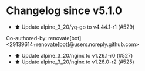 # Changelog since v5.1.0
- ⬆️ Update alpine_3_20/yq-go to v4.44.1-r1 (#529)

Co-authored-by: renovate[bot] <29139614+renovate[bot]@users.noreply.github.com> 
- ⬆️ Update alpine_3_20/nginx to v1.26.1-r0 (#527) 
- ⬆️ Update alpine_3_20/nginx to v1.26.0-r2 (#525) 
